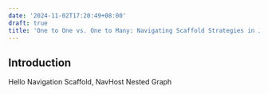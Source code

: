 ```yaml
---
date: '2024-11-02T17:20:49+08:00'
draft: true
title: 'One to One vs. One to Many: Navigating Scaffold Strategies in Jetpack Compose'
---
```



## Introduction

Hello Navigation
Scaffold, NavHost
Nested Graph